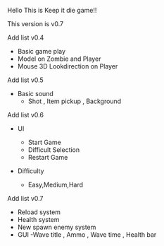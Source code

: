 Hello This is Keep it die game!!

This version is v0.7

Add list v0.4
- Basic game play 
- Model on Zombie and Player 
- Mouse 3D Lookdirection on Player 

Add list v0.5
- Basic sound 
    - Shot , Item pickup , Background 
 
Add list v0.6
- UI
    - Start Game
    - Difficult Selection
    - Restart Game

- Difficulty
    - Easy,Medium,Hard

Add list v0.7
- Reload system
- Health system
- New spawn enemy system
- GUI
    -Wave title , Ammo , Wave time , Health bar